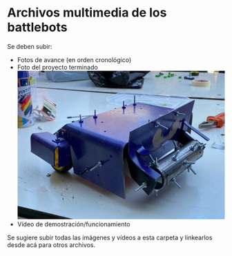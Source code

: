 # Archivos multimedia de los battlebots

Se deben subir:
- Fotos de avance (en orden cronológico)
- Foto del proyecto terminado
![FT](/multimedia/HTerminado.jpeg)
- Vídeo de demostración/funcionamiento

Se sugiere subir todas las imágenes y vídeos a esta carpeta y linkearlos desde acá para otros archivos. 
